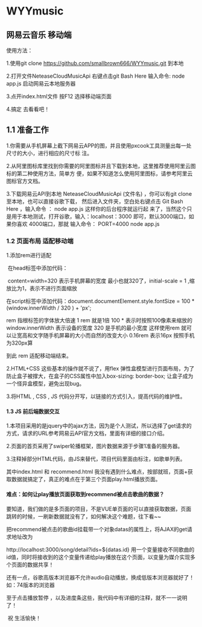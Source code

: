 # WYYmusic
## 网易云音乐   移动端

使用方法：

1.使用git clone https://github.com/smallbrown666/WYYmusic.git 到本地

2.打开文件NeteaseCloudMusicApi  右键点击git Bash Here  输入命令:  node app.js    启动网易云本地服务器

3.点开index.html文件  按F12  选择移动端页面  

4.搞定  去看看吧！




## 1.1  准备工作

   1.你需要从手机屏幕上截下网易云APP的图，并且使用pxcook工具测量出每一处尺寸的大小，进行相应的尺寸标      		注。

   2.从阿里图标库里找到你需要的阿里图标并且下载到本地，这里推荐使用阿里云图标的第二种使用方法，简单方    		便，如果不知道怎么使用阿里图标，请参考阿里云图标官方文档。

  3.下载网易云API到本地 NeteaseCloudMusicApi (文件名)  ，你可以有git clone 至本地，也可以直接谷歌下载，		然后进入文件夹，空白处右键点击 Git Bash Here ，输入命令 ：  node app.js    这样你的后台程序就运行起		来了，当然这个只是用于本地测试，打开谷歌，输入：localhost：3000    即可，默认3000端口，如果你喜欢		4000端口，那就 输入命令： PORT=4000 node app.js   

### 1.2   页面布局 适配移动端

  1.添加rem进行适配

​     在head标签中添加代码： <meta name="viewport" content="width=320, initial-scale=1.0">

​	content=width=320 表示手机屏幕的宽度 最小也就320了，initial-scale = 1 ,缩放比为1，表示不进行页面缩放

   在script标签中添加代码：document.documentElement.style.fontSize = 100 * (window.innerWidth / 320 ) + 'px';

rem 指根标签的字体放大倍速 1 rem 就是1倍 100 * 表示时按照100像素来缩放的 window.innerWidth 表示设备的宽度  320 是手机的最小宽度  这样使用rem 就可以让宽高和文字随手机屏幕的大小而自然的改变大小 0.16rem 表示16px 按照手机为320px算

到此  rem 适配移动端结束。

2.HTML+CSS 这些基本的操作就不说了，用flex 弹性盒模型进行页面布局，为了防止盒子被撑大，在盒子的CSS属性中加入box-sizing: border-box;  让盒子成为一个怪异盒模型，避免出现bug。

3.将HTML , CSS , JS 代码分开写，以链接的方式引入，提高代码的维护性。

#### 1.3  JS 前后端数据交互

 1.本项目采用的是jquery中的ajax方法，因为是个人测试，所以选择了get请求的方式，请求的URL参考网易云API官方文档，里面有详细的接口介绍。

2.页面的首页采用了swiper轮播框架，图片数据来源于步骤1准备的服务器。

3.注释掉部分HTML代码，由JS来替代，项目代码里面由标注，如歌单列表。

其中index.html  和 recommend.html 我没有遇到什么难点，按部就班，页面+获取数据就搞定了，真正的难点在于第三个页面play.html播放页面。

#### 难点：如何让play播放页面获取到recommend被点击歌曲的数据？

要知道，我们做的是多页面的项目，不是VUE单页面的可以直接获取数据，页面跳转的时候，一刷新数据就没有了，如何解决这个难题，往下看~~

把recommend被点击的歌曲id挂载带一个对象datas的属性上，将AJAX的get请求地址改为

   http://localhost:3000/song/detail?ids=${datas.id}    用一个变量接收不同歌曲的id值，同时将接收到的这个变量传递给play播放在这个页面，以变量为媒介实现多个页面的数据共享！



还有一点，谷歌高版本浏览器不允许audio自动播放，换成低版本浏览器就好了！ 如：74版本的浏览器



至于点击播放暂停 ，以及进度条这些，我代码中有详细的注释，就不一一说明了！

​																												祝  生活愉快！





